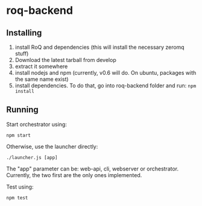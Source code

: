 roq-backend
===========

Installing
----------

1. install RoQ and dependencies (this will install the necessary zeromq stuff)
2. Download the latest tarball from develop
3. extract it somewhere
4. install nodejs and npm (currently, v0.6 will do. On ubuntu, packages with the same name exist)
5. install dependencies. To do that, go into roq-backend folder and run: ````npm install````

Running
-------

Start orchestrator using:
```
npm start
```

Otherwise, use the launcher directly:
```
./launcher.js [app]
```
The "app" parameter can be: web-api, cli, webserver or orchestrator. Currently, the two first are the only ones implemented.


Test using:
```
npm test
```
